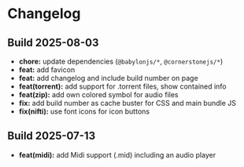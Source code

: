 # Changelog


## Build 2025-08-03

* **chore:** update dependencies (`@babylonjs/*`, `@cornerstonejs/*`)
* **feat:** add favicon
* **feat:** add changelog and include build number on page
* **feat(torrent):** add support for .torrent files, show contained info
* **feat(zip):** add own colored symbol for audio files
* **fix:** add build number as cache buster for CSS and main bundle JS
* **fix(nifti):** use font icons for icon buttons


## Build 2025-07-13

* **feat(midi):** add Midi support (.mid) including an audio player
